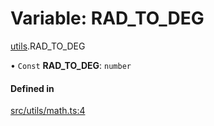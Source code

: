 # Variable: RAD\_TO\_DEG

[utils](../modules/utils.md).RAD_TO_DEG

• `Const` **RAD\_TO\_DEG**: `number`

#### Defined in

[src/utils/math.ts:4](https://github.com/sakitam-gis/vis-engine/blob/master/src/utils/math.ts#L4)
